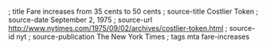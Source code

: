 ; title Fare increases from 35 cents to 50 cents
; source-title Costlier Token
; source-date September 2, 1975
; source-url http://www.nytimes.com/1975/09/02/archives/costlier-token.html
; source-id nyt
; source-publication The New York Times
; tags mta fare-increases
